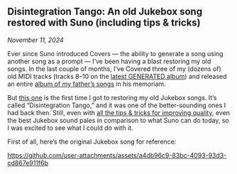 <!-- ## Restoring your old Jukebox songs with Suno: Pick your battles wisely

*November 11, 2024*

**Note: While the story below relates to restoring Jukebox songs, the same principles apply to restoring any other songs you might have created that deserve a second chance — wether your age-old Guitar Pro experimentations, your bedroom-produced tracks that sound like a cat in heat, or your high school band’s rehearsal tapes.**

If you were into AI-generated music before Suno arrived, you probably have a bunch of songs created with Jukebox, OpenAI’s first (and only) music generation model. And if you’re like me, you probably have mixed feelings about them. On the one hand, they were the best thing we had at the time, and they were a lot of fun to create. On the other hand, even with all the tricks you could pull off, they still sounded like, let’s be honest, crap.

As I was creating those songs back then, I dreamt of a day when I could restore them with a better model. And since Suno introduced Covers — the ability to generate a song using another song as a prompt — I’ve been having a blast doing just that.

In the last couple of months, I’ve Covered three of my (dozens of) old instrumentation-only songs (tracks 8–10 on the [latest GENERATED album](https://generated.bandcamp.com/album/let-the-stories-spin)) and released an entire [album of my father’s songs](https://poluzhivye.bandcamp.com/album/papa-reka) in his memoriam — but I only released my [first Jukebox restoration](tbd) today, so I thought I’d share some thoughts on the process. -->

## Disintegration Tango: An old Jukebox song restored with Suno (including tips & tricks)

*November 11, 2024*

Ever since Suno introduced Covers — the ability to generate a song using another song as a prompt — I’ve been having a blast restoring my old songs. In the last couple of months, I’ve Covered three of my (dozens of) old MIDI tracks (tracks 8–10 on the [latest GENERATED album](https://spti.fi/generated-stories)) and released an entire [album of my father’s songs](https://spti.fi/papa-reka) in his memoriam.

But [this one](https://spti.fi/tango) is the first time I got to restoring my old Jukebox songs. It’s called “Disintegration Tango,” and it was one of the better-sounding ones I had back then. Still, even with [all the tips & tricks for improving quality](/misc/tbw.md), even the best Jukebox sound pales in comparison to what Suno can do today, so I was excited to see what I could do with it.

First of all, here’s the original Jukebox song for reference:


https://github.com/user-attachments/assets/a4db96c9-83bc-4093-93d3-cd867e911f6b



